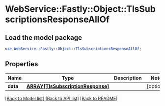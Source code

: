# WebService::Fastly::Object::TlsSubscriptionsResponseAllOf

## Load the model package
```perl
use WebService::Fastly::Object::TlsSubscriptionsResponseAllOf;
```

## Properties
Name | Type | Description | Notes
------------ | ------------- | ------------- | -------------
**data** | [**ARRAY[TlsSubscriptionResponse]**](TlsSubscriptionResponse.md) |  | [optional] 

[[Back to Model list]](../README.md#documentation-for-models) [[Back to API list]](../README.md#documentation-for-api-endpoints) [[Back to README]](../README.md)


